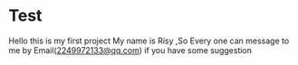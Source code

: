 # Test
Hello this is  my first project
My name is Risy ,So Every one can message to me by Email(2249972133@qq.com) if you have some suggestion
